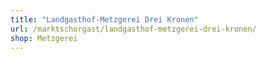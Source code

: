 ```yaml
---
title: "Landgasthof-Metzgerei Drei Kronen"
url: /marktschorgast/landgasthof-metzgerei-drei-kronen/
shop: Metzgerei
---
```

